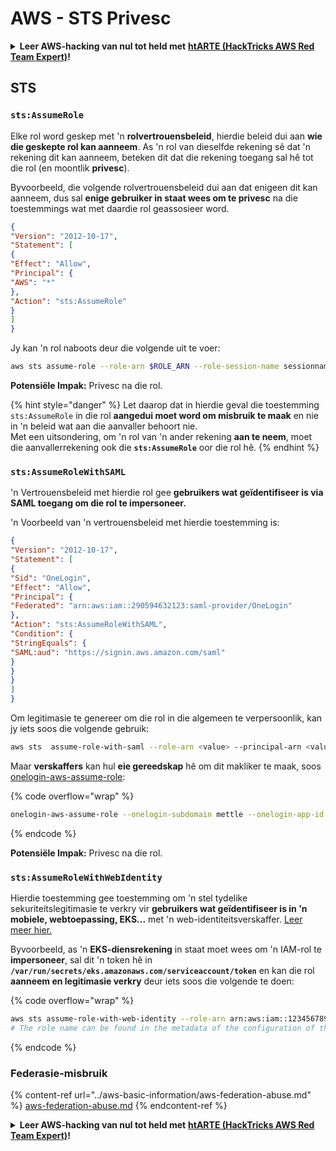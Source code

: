 # AWS - STS Privesc

<details>

<summary><strong>Leer AWS-hacking van nul tot held met</strong> <a href="https://training.hacktricks.xyz/courses/arte"><strong>htARTE (HackTricks AWS Red Team Expert)</strong></a><strong>!</strong></summary>

Ander maniere om HackTricks te ondersteun:

* As jy jou **maatskappy geadverteer wil sien in HackTricks** of **HackTricks in PDF wil aflaai**, kyk na die [**SUBSCRIPTION PLANS**](https://github.com/sponsors/carlospolop)!
* Kry die [**amptelike PEASS & HackTricks swag**](https://peass.creator-spring.com)
* Ontdek [**The PEASS Family**](https://opensea.io/collection/the-peass-family), ons versameling van eksklusiewe [**NFTs**](https://opensea.io/collection/the-peass-family)
* **Sluit aan by die** 💬 [**Discord-groep**](https://discord.gg/hRep4RUj7f) of die [**telegram-groep**](https://t.me/peass) of **volg** ons op **Twitter** 🐦 [**@hacktricks_live**](https://twitter.com/hacktricks_live)**.**
* **Deel jou hacking-truuks deur PR's in te dien by die** [**HackTricks**](https://github.com/carlospolop/hacktricks) en [**HackTricks Cloud**](https://github.com/carlospolop/hacktricks-cloud) github-repos.

</details>

## STS

### `sts:AssumeRole`

Elke rol word geskep met 'n **rolvertrouensbeleid**, hierdie beleid dui aan **wie die geskepte rol kan aanneem**. As 'n rol van dieselfde rekening sê dat 'n rekening dit kan aanneem, beteken dit dat die rekening toegang sal hê tot die rol (en moontlik **privesc**).

Byvoorbeeld, die volgende rolvertrouensbeleid dui aan dat enigeen dit kan aanneem, dus sal **enige gebruiker in staat wees om te privesc** na die toestemmings wat met daardie rol geassosieer word.
```json
{
"Version": "2012-10-17",
"Statement": [
{
"Effect": "Allow",
"Principal": {
"AWS": "*"
},
"Action": "sts:AssumeRole"
}
]
}
```
Jy kan 'n rol naboots deur die volgende uit te voer:
```bash
aws sts assume-role --role-arn $ROLE_ARN --role-session-name sessionname
```
**Potensiële Impak:** Privesc na die rol.

{% hint style="danger" %}
Let daarop dat in hierdie geval die toestemming `sts:AssumeRole` in die rol **aangedui moet word om misbruik te maak** en nie in 'n beleid wat aan die aanvaller behoort nie.\
Met een uitsondering, om 'n rol van 'n ander rekening **aan te neem**, moet die aanvallerrekening ook die **`sts:AssumeRole`** oor die rol hê.
{% endhint %}

### `sts:AssumeRoleWithSAML`

'n Vertrouensbeleid met hierdie rol gee **gebruikers wat geïdentifiseer is via SAML toegang om die rol te impersoneer.**

'n Voorbeeld van 'n vertrouensbeleid met hierdie toestemming is:
```json
{
"Version": "2012-10-17",
"Statement": [
{
"Sid": "OneLogin",
"Effect": "Allow",
"Principal": {
"Federated": "arn:aws:iam::290594632123:saml-provider/OneLogin"
},
"Action": "sts:AssumeRoleWithSAML",
"Condition": {
"StringEquals": {
"SAML:aud": "https://signin.aws.amazon.com/saml"
}
}
}
]
}
```
Om legitimasie te genereer om die rol in die algemeen te verpersoonlik, kan jy iets soos die volgende gebruik:
```bash
aws sts  assume-role-with-saml --role-arn <value> --principal-arn <value>
```
Maar **verskaffers** kan hul **eie gereedskap** hê om dit makliker te maak, soos [onelogin-aws-assume-role](https://github.com/onelogin/onelogin-python-aws-assume-role):

{% code overflow="wrap" %}
```bash
onelogin-aws-assume-role --onelogin-subdomain mettle --onelogin-app-id 283740 --aws-region eu-west-1 -z 3600
```
{% endcode %}

**Potensiële Impak:** Privesc na die rol.

### `sts:AssumeRoleWithWebIdentity`

Hierdie toestemming gee toestemming om 'n stel tydelike sekuriteitslegitimasie te verkry vir **gebruikers wat geïdentifiseer is in 'n mobiele, webtoepassing, EKS...** met 'n web-identiteitsverskaffer. [Leer meer hier.](https://docs.aws.amazon.com/STS/latest/APIReference/API\_AssumeRoleWithWebIdentity.html)

Byvoorbeeld, as 'n **EKS-diensrekening** in staat moet wees om 'n IAM-rol te **impersoneer**, sal dit 'n token hê in **`/var/run/secrets/eks.amazonaws.com/serviceaccount/token`** en kan die rol **aanneem en legitimasie verkry** deur iets soos die volgende te doen:

{% code overflow="wrap" %}
```bash
aws sts assume-role-with-web-identity --role-arn arn:aws:iam::123456789098:role/<role_name> --role-session-name something --web-identity-token file:///var/run/secrets/eks.amazonaws.com/serviceaccount/token
# The role name can be found in the metadata of the configuration of the pod
```
{% endcode %}

### Federasie-misbruik

{% content-ref url="../aws-basic-information/aws-federation-abuse.md" %}
[aws-federation-abuse.md](../aws-basic-information/aws-federation-abuse.md)
{% endcontent-ref %}

<details>

<summary><strong>Leer AWS-hacking van nul tot held met</strong> <a href="https://training.hacktricks.xyz/courses/arte"><strong>htARTE (HackTricks AWS Red Team Expert)</strong></a><strong>!</strong></summary>

Ander maniere om HackTricks te ondersteun:

* As jy jou **maatskappy geadverteer wil sien in HackTricks** of **HackTricks in PDF wil aflaai**, kyk na die [**SUBSCRIPTION PLANS**](https://github.com/sponsors/carlospolop)!
* Kry die [**amptelike PEASS & HackTricks swag**](https://peass.creator-spring.com)
* Ontdek [**The PEASS Family**](https://opensea.io/collection/the-peass-family), ons versameling eksklusiewe [**NFTs**](https://opensea.io/collection/the-peass-family)
* **Sluit aan by die** 💬 [**Discord-groep**](https://discord.gg/hRep4RUj7f) of die [**telegram-groep**](https://t.me/peass) of **volg** ons op **Twitter** 🐦 [**@hacktricks_live**](https://twitter.com/hacktricks_live)**.**
* **Deel jou hacking-truuks deur PR's in te dien by die** [**HackTricks**](https://github.com/carlospolop/hacktricks) en [**HackTricks Cloud**](https://github.com/carlospolop/hacktricks-cloud) github-repos.

</details>

